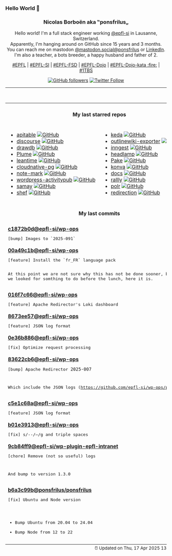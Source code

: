 ### Hello World 👋

<p align="center">
  <!-- use https://avatars.githubusercontent.com/u/176002?v=4 for your default github picture 
  <img src="https://raw.githubusercontent.com/ponsfrilus/ponsfrilus/master/img/ponsfrilus.png" title="Nicolas Borboën aka ‟ponsfrilus„" alt="Nicolas Borboën aka ‟ponsfrilus„" /> -->
  <h3 align="center">
    Nicolas Borboën aka ‟ponsfrilus„
  </h3>
  <p align="center">
    Hello world! I'm a full stack engineer working <a href="https://github.com/epfl-si">@epfl-si</a> in Lausanne, Switzerland.
    <br />Apparently, I'm hanging around on GitHub since 15 years and 3 months.
    <br />You can reach me on mastodon <a href="https://mastodon.social/@ponsfrilus" rel="me">@mastodon.social@ponsfrilus</a> or <a href="http://linkedin.com/in/nicolasborboen">LinkedIn</a>.
    <br />I'm also a teacher, a bots breeder, a happy husband and father of 2.
  </p>
  <p align="center">
    <a href="https://www.epfl.ch">#EPFL</a> | 
    <a href="https://github.com/epfl-si/">#EPFL-SI</a> | 
    <a href="https://github.com/epfl-fsd">#EPFL-FSD</a> | 
    <a href="https://github.com/topics/epfl-dojo">#EPFL-Dojo</a> | 
    <a href="https://github.com/topics/epfl-dojo-kata">#EPFL-Dojo-kata :fire:</a> | 
    <a href="https://en.wikipedia.org/wiki/Indentation_style#Variant:_1TBS_(OTBS)">#1TBS</a>
  </p>
  <p align="center">
    <a href="https://github.com/ponsfrilus"><img alt="GitHub followers" src="https://img.shields.io/github/followers/ponsfrilus?label=Follow%20me%20on%20github&style=social"></a>
    <a href="https://twitter.com/ponsfrilus"><img alt="Twitter Follow" src="https://img.shields.io/twitter/follow/ponsfrilus?label=follow%20me%20on%20twitter&style=social"></a>
  </p>
  </p><hr><table align="center">
<tr>
<td colspan="2" align="center"><h4>My last starred repos</h4></td>
</tr>
<tr>
<td valign="top">
<ul>
<li>
<a href="https://github.com/apitable/apitable" title="🚀🎉📚 APITable, an API-oriented low-code platform for building collaborative apps and better than all other Airtable open-source alternatives. " target="_blank">apitable</a>&nbsp;<a href="https://github.com/apitable/apitable" title="🚀🎉📚 APITable, an API-oriented low-code platform for building collaborative apps and better than all other Airtable open-source alternatives. " target="_blank"><img src="https://img.shields.io/github/stars/apitable/apitable?style=social" alt="GitHub"></a>
</li>
<li>
<a href="https://github.com/discourse/discourse" title="A platform for community discussion. Free, open, simple." target="_blank">discourse</a>&nbsp;<a href="https://github.com/discourse/discourse" title="A platform for community discussion. Free, open, simple." target="_blank"><img src="https://img.shields.io/github/stars/discourse/discourse?style=social" alt="GitHub"></a>
</li>
<li>
<a href="https://github.com/drawdb-io/drawdb" title="Free, simple, and intuitive online database diagram editor and SQL generator." target="_blank">drawdb</a>&nbsp;<a href="https://github.com/drawdb-io/drawdb" title="Free, simple, and intuitive online database diagram editor and SQL generator." target="_blank"><img src="https://img.shields.io/github/stars/drawdb-io/drawdb?style=social" alt="GitHub"></a>
</li>
<li>
<a href="https://github.com/Plume-org/Plume" title="Federated blogging application, thanks to ActivityPub (now on https://git.joinplu.me/ — this is just a mirror)" target="_blank">Plume</a>&nbsp;<a href="https://github.com/Plume-org/Plume" title="Federated blogging application, thanks to ActivityPub (now on https://git.joinplu.me/ — this is just a mirror)" target="_blank"><img src="https://img.shields.io/github/stars/Plume-org/Plume?style=social" alt="GitHub"></a>
</li>
<li>
<a href="https://github.com/Leantime/leantime" title="Leantime is a goals focused project management system for non-project managers. Building with ADHD, Autism, and dyslexia in mind." target="_blank">leantime</a>&nbsp;<a href="https://github.com/Leantime/leantime" title="Leantime is a goals focused project management system for non-project managers. Building with ADHD, Autism, and dyslexia in mind." target="_blank"><img src="https://img.shields.io/github/stars/Leantime/leantime?style=social" alt="GitHub"></a>
</li>
<li>
<a href="https://github.com/cloudnative-pg/cloudnative-pg" title="CloudNativePG is a comprehensive platform designed to seamlessly manage PostgreSQL databases within Kubernetes environments, covering the entire operational lifecycle from initial deployment to ongoing maintenance" target="_blank">cloudnative-pg</a>&nbsp;<a href="https://github.com/cloudnative-pg/cloudnative-pg" title="CloudNativePG is a comprehensive platform designed to seamlessly manage PostgreSQL databases within Kubernetes environments, covering the entire operational lifecycle from initial deployment to ongoing maintenance" target="_blank"><img src="https://img.shields.io/github/stars/cloudnative-pg/cloudnative-pg?style=social" alt="GitHub"></a>
</li>
<li>
<a href="https://github.com/enchant97/note-mark" title="Note Mark is a lighting fast and minimal; web-based Markdown notes app." target="_blank">note-mark</a>&nbsp;<a href="https://github.com/enchant97/note-mark" title="Note Mark is a lighting fast and minimal; web-based Markdown notes app." target="_blank"><img src="https://img.shields.io/github/stars/enchant97/note-mark?style=social" alt="GitHub"></a>
</li>
<li>
<a href="https://github.com/Automattic/wordpress-activitypub" title="ActivityPub for WordPress" target="_blank">wordpress-activitypub</a>&nbsp;<a href="https://github.com/Automattic/wordpress-activitypub" title="ActivityPub for WordPress" target="_blank"><img src="https://img.shields.io/github/stars/Automattic/wordpress-activitypub?style=social" alt="GitHub"></a>
</li>
<li>
<a href="https://github.com/anandbaburajan/samay" title="Find a time which works for everyone" target="_blank">samay</a>&nbsp;<a href="https://github.com/anandbaburajan/samay" title="Find a time which works for everyone" target="_blank"><img src="https://img.shields.io/github/stars/anandbaburajan/samay?style=social" alt="GitHub"></a>
</li>
<li>
<a href="https://github.com/eduardoagarcia/shef" title="Shef is a powerful CLI framework for cooking up dynamic shell recipes." target="_blank">shef</a>&nbsp;<a href="https://github.com/eduardoagarcia/shef" title="Shef is a powerful CLI framework for cooking up dynamic shell recipes." target="_blank"><img src="https://img.shields.io/github/stars/eduardoagarcia/shef?style=social" alt="GitHub"></a>
</li>
</ul>
<img width="450" height="1" /></td>
<td valign="top">
<ul>
<li>
<a href="https://github.com/kedacore/keda" title=" KEDA is a Kubernetes-based Event Driven Autoscaling component. It provides event driven scale for any container running in Kubernetes " target="_blank">keda</a>&nbsp;<a href="https://github.com/kedacore/keda" title=" KEDA is a Kubernetes-based Event Driven Autoscaling component. It provides event driven scale for any container running in Kubernetes " target="_blank"><img src="https://img.shields.io/github/stars/kedacore/keda?style=social" alt="GitHub"></a>
</li>
<li>
<a href="https://github.com/dwesh163/outlinewiki-exporter" title="null" target="_blank">outlinewiki-exporter</a>&nbsp;<a href="https://github.com/dwesh163/outlinewiki-exporter" title="null" target="_blank"><img src="https://img.shields.io/github/stars/dwesh163/outlinewiki-exporter?style=social" alt="GitHub"></a>
</li>
<li>
<a href="https://github.com/inngest/inngest" title="The leading workflow orchestration platform.  Run stateful step functions and AI workflows on serverless, servers, or the edge." target="_blank">inngest</a>&nbsp;<a href="https://github.com/inngest/inngest" title="The leading workflow orchestration platform.  Run stateful step functions and AI workflows on serverless, servers, or the edge." target="_blank"><img src="https://img.shields.io/github/stars/inngest/inngest?style=social" alt="GitHub"></a>
</li>
<li>
<a href="https://github.com/kubernetes-sigs/headlamp" title="A Kubernetes web UI that is fully-featured, user-friendly and extensible" target="_blank">headlamp</a>&nbsp;<a href="https://github.com/kubernetes-sigs/headlamp" title="A Kubernetes web UI that is fully-featured, user-friendly and extensible" target="_blank"><img src="https://img.shields.io/github/stars/kubernetes-sigs/headlamp?style=social" alt="GitHub"></a>
</li>
<li>
<a href="https://github.com/tw93/Pake" title="🤱🏻 Turn any webpage into a desktop app with Rust.  🤱🏻 利用 Rust 轻松构建轻量级多端桌面应用" target="_blank">Pake</a>&nbsp;<a href="https://github.com/tw93/Pake" title="🤱🏻 Turn any webpage into a desktop app with Rust.  🤱🏻 利用 Rust 轻松构建轻量级多端桌面应用" target="_blank"><img src="https://img.shields.io/github/stars/tw93/Pake?style=social" alt="GitHub"></a>
</li>
<li>
<a href="https://github.com/konvajs/konva" title="Konva.js is an HTML5 Canvas JavaScript framework that extends the 2d context by enabling canvas interactivity for desktop and mobile applications." target="_blank">konva</a>&nbsp;<a href="https://github.com/konvajs/konva" title="Konva.js is an HTML5 Canvas JavaScript framework that extends the 2d context by enabling canvas interactivity for desktop and mobile applications." target="_blank"><img src="https://img.shields.io/github/stars/konvajs/konva?style=social" alt="GitHub"></a>
</li>
<li>
<a href="https://github.com/suitenumerique/docs" title="A collaborative note taking, wiki and documentation platform that scales. Built with Django and React. Opensource alternative to Notion or Outline." target="_blank">docs</a>&nbsp;<a href="https://github.com/suitenumerique/docs" title="A collaborative note taking, wiki and documentation platform that scales. Built with Django and React. Opensource alternative to Notion or Outline." target="_blank"><img src="https://img.shields.io/github/stars/suitenumerique/docs?style=social" alt="GitHub"></a>
</li>
<li>
<a href="https://github.com/lukevella/rallly" title="Rallly is an open-source scheduling and collaboration tool designed to make organizing events and meetings easier." target="_blank">rallly</a>&nbsp;<a href="https://github.com/lukevella/rallly" title="Rallly is an open-source scheduling and collaboration tool designed to make organizing events and meetings easier." target="_blank"><img src="https://img.shields.io/github/stars/lukevella/rallly?style=social" alt="GitHub"></a>
</li>
<li>
<a href="https://github.com/cydrobolt/polr" title=":aerial_tramway: A modern, powerful, and robust URL shortener" target="_blank">polr</a>&nbsp;<a href="https://github.com/cydrobolt/polr" title=":aerial_tramway: A modern, powerful, and robust URL shortener" target="_blank"><img src="https://img.shields.io/github/stars/cydrobolt/polr?style=social" alt="GitHub"></a>
</li>
<li>
<a href="https://github.com/johngodley/redirection" title="Manage all your WordPress 301 redirects and monitor 404 errors" target="_blank">redirection</a>&nbsp;<a href="https://github.com/johngodley/redirection" title="Manage all your WordPress 301 redirects and monitor 404 errors" target="_blank"><img src="https://img.shields.io/github/stars/johngodley/redirection?style=social" alt="GitHub"></a>
</li>
</ul>
<img width="450" height="1" /></td>
</tr>
<tr>
<td colspan="2" align="center"><h4>My last commits</h4></td>
</tr>
<tr>
        <td colspan="2">
          <div><strong><a href="https://api.github.com/repos/epfl-si/wp-ops/commits/c1872b0d5407195e9906ac13b7d676c82e324baf" title="2025-04-16T12:54:13.000+02:00" target="_blank">c1872b0d</a><a href="https://github.com/epfl-si">@epfl-si</a><a href="https://github.com/epfl-si/wp-ops" title="DevOps infrastructure for the WordPress-at-EFPL project">/wp-ops</a></strong></div>
          <pre>[bump] Images to `2025-091`</pre>
        </td>
        </tr><tr>
        <td colspan="2">
          <div><strong><a href="https://api.github.com/repos/epfl-si/wp-ops/commits/00a49c1b96677fb25fadbe4d559573a96b212369" title="2025-04-16T12:46:04.000+02:00" target="_blank">00a49c1b</a><a href="https://github.com/epfl-si">@epfl-si</a><a href="https://github.com/epfl-si/wp-ops" title="DevOps infrastructure for the WordPress-at-EFPL project">/wp-ops</a></strong></div>
          <pre>[feature] Install the `fr_FR` language pack

At this point we are not sure why this has not be done sooner, but as we 
looked for somthing to do before the lunch, here it is.</pre>
        </td>
        </tr><tr>
        <td colspan="2">
          <div><strong><a href="https://api.github.com/repos/epfl-si/wp-ops/commits/016f7c6647e26ae9a13ed29c8db233fbd0ba38c9" title="2025-04-15T22:12:13.000+02:00" target="_blank">016f7c66</a><a href="https://github.com/epfl-si">@epfl-si</a><a href="https://github.com/epfl-si/wp-ops" title="DevOps infrastructure for the WordPress-at-EFPL project">/wp-ops</a></strong></div>
          <pre>[feature] Apache Redirector's Loki dashboard</pre>
        </td>
        </tr><tr>
        <td colspan="2">
          <div><strong><a href="https://api.github.com/repos/epfl-si/wp-ops/commits/8673ee5764bbfebb1dc023f10195cfe39a5009f6" title="2025-04-15T22:00:43.000+02:00" target="_blank">8673ee57</a><a href="https://github.com/epfl-si">@epfl-si</a><a href="https://github.com/epfl-si/wp-ops" title="DevOps infrastructure for the WordPress-at-EFPL project">/wp-ops</a></strong></div>
          <pre>[feature] JSON log format</pre>
        </td>
        </tr><tr>
        <td colspan="2">
          <div><strong><a href="https://api.github.com/repos/epfl-si/wp-ops/commits/0e36b8861384bd77510fc79810172e0dd95d1bbb" title="2025-04-15T20:13:36.000+02:00" target="_blank">0e36b886</a><a href="https://github.com/epfl-si">@epfl-si</a><a href="https://github.com/epfl-si/wp-ops" title="DevOps infrastructure for the WordPress-at-EFPL project">/wp-ops</a></strong></div>
          <pre>[fix] Optimize request processing</pre>
        </td>
        </tr><tr>
        <td colspan="2">
          <div><strong><a href="https://api.github.com/repos/epfl-si/wp-ops/commits/83622cb661f76322c30a044ee6f7d93df1ab3ab8" title="2025-04-15T16:44:17.000+02:00" target="_blank">83622cb6</a><a href="https://github.com/epfl-si">@epfl-si</a><a href="https://github.com/epfl-si/wp-ops" title="DevOps infrastructure for the WordPress-at-EFPL project">/wp-ops</a></strong></div>
          <pre>[bump] Apache Redirector `2025-007`

Which include the JSON logs
(https://github.com/epfl-si/wp-ops/pull/670).</pre>
        </td>
        </tr><tr>
        <td colspan="2">
          <div><strong><a href="https://api.github.com/repos/epfl-si/wp-ops/commits/c5e1c68a8b651735d9f0f8dc6f5bae97a59ee7d5" title="2025-04-15T15:34:29.000+02:00" target="_blank">c5e1c68a</a><a href="https://github.com/epfl-si">@epfl-si</a><a href="https://github.com/epfl-si/wp-ops" title="DevOps infrastructure for the WordPress-at-EFPL project">/wp-ops</a></strong></div>
          <pre>[feature] JSON log format</pre>
        </td>
        </tr><tr>
        <td colspan="2">
          <div><strong><a href="https://api.github.com/repos/epfl-si/wp-ops/commits/b01e3913f9eb29cdba524dd955005bff6833e9aa" title="2025-04-12T10:14:47.000+02:00" target="_blank">b01e3913</a><a href="https://github.com/epfl-si">@epfl-si</a><a href="https://github.com/epfl-si/wp-ops" title="DevOps infrastructure for the WordPress-at-EFPL project">/wp-ops</a></strong></div>
          <pre>[fix] s/--/—/g and triple spaces</pre>
        </td>
        </tr><tr>
        <td colspan="2">
          <div><strong><a href="https://api.github.com/repos/epfl-si/wp-plugin-epfl-intranet/commits/9cb84ff9f1530c5d4c43d76b80fad0053f26c83b" title="2025-04-09T16:37:30.000+02:00" target="_blank">9cb84ff9</a><a href="https://github.com/epfl-si">@epfl-si</a><a href="https://github.com/epfl-si/wp-plugin-epfl-intranet" title="null">/wp-plugin-epfl-intranet</a></strong></div>
          <pre>[chore] Remove (not so useful) logs

And bump to version 1.3.0</pre>
        </td>
        </tr><tr>
        <td colspan="2">
          <div><strong><a href="https://api.github.com/repos/ponsfrilus/ponsfrilus/commits/b6a3c99b91604b10b5dbee89ca87b83a528e2a88" title="2025-04-08T17:37:06.000+02:00" target="_blank">b6a3c99b</a><a href="https://github.com/ponsfrilus">@ponsfrilus</a><a href="https://github.com/ponsfrilus/ponsfrilus" title="My profile's README generator">/ponsfrilus</a></strong></div>
          <pre>[fix] Ubuntu and Node version

- Bump Ubuntu from 20.04 to 24.04
- Bump Node from 12 to 22</pre>
        </td>
        </tr><tfoot>
<tr>
<td colspan="2" align="right">
<img width="900" height="1" />
<small>⏰ Updated on Thu, 17 Apr 2025 13:47:04 GMT</small>
</td>
</tr>
</tfoot>
<br />
</table>
